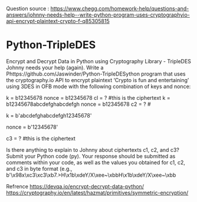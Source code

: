 Question source : https://www.chegg.com/homework-help/questions-and-answers/johnny-needs-help--write-python-program-uses-cryptographyio-api-encrypt-plaintext-crypto-f-q85305815
# Python-TripleDES
Encrypt and Decrypt Data in Python using Cryptography Library - TripleDES
Johnny needs your help (again). Write a Phttps://github.com/Jaswinder/Python-TripleDESython program that uses the cryptography.io API to encrypt plaintext 
‘Crypto is fun and entertaining’ using 3DES in OFB mode with the following combination of keys and nonce:

k = b12345678 
nonce = b12345678 
cl = ? 
#this is the ciphertext 
k = b12345678abcdefghabcdefgh 
nonce = b12345678 
c2 = ? #


k = b'abcdefghabcdefgh12345678'

nonce = b'12345678'

c3 = ? #this is the ciphertext


Is there anything to explain to Johnny about ciphertexts c1, c2, and c3? Submit your Python code (py). 
Your response should be submitted as comments within your code, as well as the values you obtained for c1, c2, and c3 in byte format 
(e.g., b'\x98x\xc3\xc3\xb7.>H\x1b\xdeY/X\xee~\xbbH\x1b\xdeY/X\xee~\xbb

Refrence 
https://devqa.io/encrypt-decrypt-data-python/
https://cryptography.io/en/latest/hazmat/primitives/symmetric-encryption/





